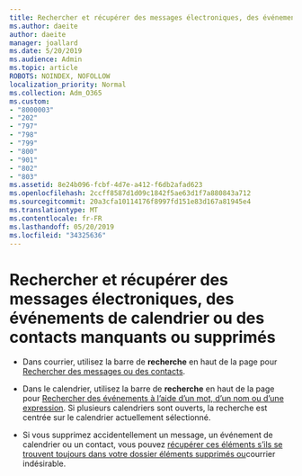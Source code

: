 ```yaml
---
title: Rechercher et récupérer des messages électroniques, des événements de calendrier ou des contacts manquants ou supprimés
ms.author: daeite
author: daeite
manager: joallard
ms.date: 5/20/2019
ms.audience: Admin
ms.topic: article
ROBOTS: NOINDEX, NOFOLLOW
localization_priority: Normal
ms.collection: Adm_O365
ms.custom:
- "8000003"
- "202"
- "797"
- "798"
- "799"
- "800"
- "901"
- "802"
- "803"
ms.assetid: 8e24b096-fcbf-4d7e-a412-f6db2afad623
ms.openlocfilehash: 2ccff8587d1d09c1842f5ae63d1f7a880843a712
ms.sourcegitcommit: 20a3cfa10114176f8997fd151e83d167a81945e4
ms.translationtype: MT
ms.contentlocale: fr-FR
ms.lasthandoff: 05/20/2019
ms.locfileid: "34325636"
---
```

# <a name="find-and-recover-missing-or-deleted-email-calendar-events-or-contacts"></a>Rechercher et récupérer des messages électroniques, des événements de calendrier ou des contacts manquants ou supprimés

- Dans courrier, utilisez la barre de **recherche** en haut de la page pour [Rechercher des messages ou des contacts](https://support.office.com/article/88108edf-028e-4306-b87e-7400bbb40aa7).
  
- Dans le calendrier, utilisez la barre de **recherche** en haut de la page pour [Rechercher des événements à l’aide d’un mot, d’un nom ou d’une expression](https://support.office.com/article/5bc05289-c84c-4849-95a8-7eac05ed478a). Si plusieurs calendriers sont ouverts, la recherche est centrée sur le calendrier actuellement sélectionné.
  
- Si vous supprimez accidentellement un message, un événement de calendrier ou un contact, vous pouvez [récupérer ces éléments s’ils se trouvent toujours dans votre dossier éléments supprimés ou](https://support.office.com/article/cf06ab1b-ae0b-418c-a4d9-4e895f83ed50)courrier indésirable.
